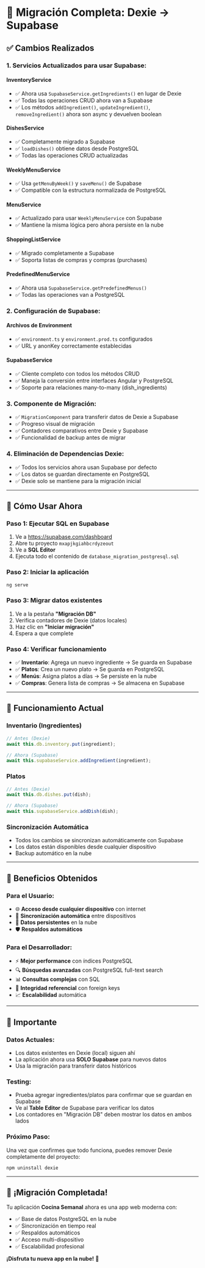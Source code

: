 # 🔄 Migración Completa: Dexie → Supabase

## ✅ **Cambios Realizados**

### **1. Servicios Actualizados para usar Supabase:**

#### **InventoryService**

- ✅ Ahora usa `SupabaseService.getIngredients()` en lugar de Dexie
- ✅ Todas las operaciones CRUD ahora van a Supabase
- ✅ Los métodos `addIngredient()`, `updateIngredient()`, `removeIngredient()` ahora son async y devuelven boolean

#### **DishesService**

- ✅ Completamente migrado a Supabase
- ✅ `loadDishes()` obtiene datos desde PostgreSQL
- ✅ Todas las operaciones CRUD actualizadas

#### **WeeklyMenuService**

- ✅ Usa `getMenuByWeek()` y `saveMenu()` de Supabase
- ✅ Compatible con la estructura normalizada de PostgreSQL

#### **MenuService**

- ✅ Actualizado para usar `WeeklyMenuService` con Supabase
- ✅ Mantiene la misma lógica pero ahora persiste en la nube

#### **ShoppingListService**

- ✅ Migrado completamente a Supabase
- ✅ Soporta listas de compras y compras (purchases)

#### **PredefinedMenuService**

- ✅ Ahora usa `SupabaseService.getPredefinedMenus()`
- ✅ Todas las operaciones van a PostgreSQL

### **2. Configuración de Supabase:**

#### **Archivos de Environment**

- ✅ `environment.ts` y `environment.prod.ts` configurados
- ✅ URL y anonKey correctamente establecidas

#### **SupabaseService**

- ✅ Cliente completo con todos los métodos CRUD
- ✅ Maneja la conversión entre interfaces Angular y PostgreSQL
- ✅ Soporte para relaciones many-to-many (dish_ingredients)

### **3. Componente de Migración:**

- ✅ `MigrationComponent` para transferir datos de Dexie a Supabase
- ✅ Progreso visual de migración
- ✅ Contadores comparativos entre Dexie y Supabase
- ✅ Funcionalidad de backup antes de migrar

### **4. Eliminación de Dependencias Dexie:**

- ✅ Todos los servicios ahora usan Supabase por defecto
- ✅ Los datos se guardan directamente en PostgreSQL
- ✅ Dexie solo se mantiene para la migración inicial

---

## 🚀 **Cómo Usar Ahora**

### **Paso 1: Ejecutar SQL en Supabase**

1. Ve a https://supabase.com/dashboard
2. Abre tu proyecto `mxapjkgiahbcrdyzeout`
3. Ve a **SQL Editor**
4. Ejecuta todo el contenido de `database_migration_postgresql.sql`

### **Paso 2: Iniciar la aplicación**

```bash
ng serve
```

### **Paso 3: Migrar datos existentes**

1. Ve a la pestaña **"Migración DB"**
2. Verifica contadores de Dexie (datos locales)
3. Haz clic en **"Iniciar migración"**
4. Espera a que complete

### **Paso 4: Verificar funcionamiento**

- ✅ **Inventario**: Agrega un nuevo ingrediente → Se guarda en Supabase
- ✅ **Platos**: Crea un nuevo plato → Se guarda en PostgreSQL
- ✅ **Menús**: Asigna platos a días → Se persiste en la nube
- ✅ **Compras**: Genera lista de compras → Se almacena en Supabase

---

## 🔧 **Funcionamiento Actual**

### **Inventario (Ingredientes)**

```typescript
// Antes (Dexie)
await this.db.inventory.put(ingredient);

// Ahora (Supabase)
await this.supabaseService.addIngredient(ingredient);
```

### **Platos**

```typescript
// Antes (Dexie)
await this.db.dishes.put(dish);

// Ahora (Supabase)
await this.supabaseService.addDish(dish);
```

### **Sincronización Automática**

- Todos los cambios se sincronizan automáticamente con Supabase
- Los datos están disponibles desde cualquier dispositivo
- Backup automático en la nube

---

## 🎯 **Beneficios Obtenidos**

### **Para el Usuario:**

- 🌐 **Acceso desde cualquier dispositivo** con internet
- 🔄 **Sincronización automática** entre dispositivos
- 📱 **Datos persistentes** en la nube
- 🛡️ **Respaldos automáticos**

### **Para el Desarrollador:**

- ⚡ **Mejor performance** con índices PostgreSQL
- 🔍 **Búsquedas avanzadas** con PostgreSQL full-text search
- 📊 **Consultas complejas** con SQL
- 🔗 **Integridad referencial** con foreign keys
- 📈 **Escalabilidad** automática

---

## 🚨 **Importante**

### **Datos Actuales:**

- Los datos existentes en Dexie (local) siguen ahí
- La aplicación ahora usa **SOLO Supabase** para nuevos datos
- Usa la migración para transferir datos históricos

### **Testing:**

- Prueba agregar ingredientes/platos para confirmar que se guardan en Supabase
- Ve al **Table Editor** de Supabase para verificar los datos
- Los contadores en "Migración DB" deben mostrar los datos en ambos lados

### **Próximo Paso:**

Una vez que confirmes que todo funciona, puedes remover Dexie completamente del proyecto:

```bash
npm uninstall dexie
```

---

## 🎉 **¡Migración Completada!**

Tu aplicación **Cocina Semanal** ahora es una app web moderna con:

- ✅ Base de datos PostgreSQL en la nube
- ✅ Sincronización en tiempo real
- ✅ Respaldos automáticos
- ✅ Acceso multi-dispositivo
- ✅ Escalabilidad profesional

**¡Disfruta tu nueva app en la nube!** 🌟
